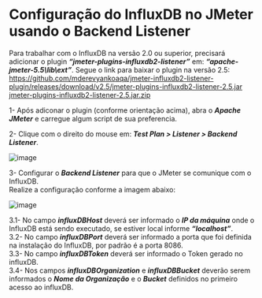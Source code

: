 # Configuração do InfluxDB no JMeter usando o Backend Listener

Para trabalhar com o InfluxDB na versão 2.0 ou superior, precisará adicionar o plugin ***“jmeter-plugins-influxdb2-listener”*** em: ***“apache-jmeter-5.5\lib\ext”***. Segue o link para baixar o plugin na versão 2.5:  
https://github.com/mderevyankoaqa/jmeter-influxdb2-listener-plugin/releases/download/v2.5/jmeter-plugins-influxdb2-listener-2.5.jar
[jmeter-plugins-influxdb2-listener-2.5.jar.zip](https://github.com/leandrogf1980/config_InfluxDB_in_JMeter_using_BackendListener/files/11133455/jmeter-plugins-influxdb2-listener-2.5.jar.zip)

1- Após adiconar o plugin (conforme orientação acima), abra o ***Apache JMeter*** e carregue algum script de sua preferencia.

2- Clique com o direito do mouse em: ***Test Plan > Listener > Backend Listener***.

![image](https://user-images.githubusercontent.com/126198206/221881066-a7c9a1f8-033a-44ab-b78b-ac3337b9d659.png)

3- Configurar o ***Backend Listener*** para que o JMeter se comunique com o InfluxDB.  
Realize a configuração conforme a imagem abaixo:

![image](https://user-images.githubusercontent.com/126198206/221884326-eb2a9d13-19c9-4397-b580-00bbcc44d84a.png)

3.1- No campo ***influxDBHost*** deverá ser informado o ***IP da máquina*** onde o InfluxDB está sendo executado, se estiver local informe ***“localhost”***.  
3.2- No campo ***influxDBPort*** deverá ser informado a porta que foi definida na instalação do InfluxDB, por padrão é a porta 8086.  
3.3- No campo ***influxDBToken*** deverá ser informado o Token gerado no influxDB.  
3.4- Nos campos ***influxDBOrganization*** e ***influxDBBucket*** deverão serem informados o ***Nome da Organização*** e o ***Bucket*** definidos no primeiro acesso ao influxDB.
